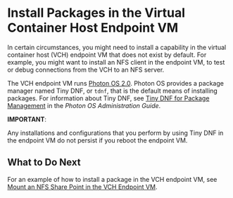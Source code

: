 # Install Packages in the Virtual Container Host Endpoint VM #

In certain circumstances, you might need to install a capability in the virtual container host (VCH) endpoint VM that does not exist by default. For example, you might want to install an NFS client in the endpoint VM, to test or debug connections from the VCH to an NFS server.

The VCH endpoint VM runs [Photon OS 2.0](https://vmware.github.io/photon/). Photon OS provides a package manager named Tiny DNF, or `tdnf`, that is the default means of installing packages. For information about Tiny DNF, see [Tiny DNF for Package Management](https://vmware.github.io/photon/assets/files/html/1.0-2.0/tdnf.html) in the *Photon OS Administration Guide*. 

**IMPORTANT**: 

Any installations and configurations that you perform by using Tiny DNF in the endpoint VM do not persist if you reboot the endpoint VM.

## What to Do Next

For an example of how to install a package in the VCH endpoint VM, see [Mount an NFS Share Point in the VCH Endpoint VM](vch_mount_nfsshare.md).